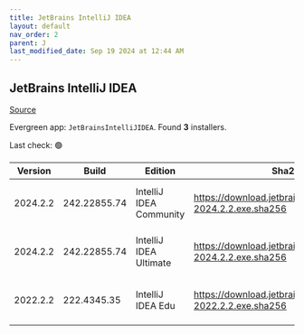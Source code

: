 ```yaml
---
title: JetBrains IntelliJ IDEA
layout: default
nav_order: 2
parent: J
last_modified_date: Sep 19 2024 at 12:44 AM
---
```


## JetBrains IntelliJ IDEA

[Source](https://www.jetbrains.com/)

Evergreen app: `JetBrainsIntelliJIDEA`. Found **3** installers.

Last check: 🟢

| Version  | Build        | Edition                 | Sha256                                                         | Date       | Size       | Type | URI                                                                                                                |
| -------- | ------------ | ----------------------- | -------------------------------------------------------------- | ---------- | ---------- | ---- | ------------------------------------------------------------------------------------------------------------------ |
| 2024.2.2 | 242.22855.74 | IntelliJ IDEA Community | https://download.jetbrains.com/idea/ideaIC-2024.2.2.exe.sha256 | 18/9/2024  | 642359200  | exe  | [https://download.jetbrains.com/idea/ideaIC-2024.2.2.exe](https://download.jetbrains.com/idea/ideaIC-2024.2.2.exe) |
| 2024.2.2 | 242.22855.74 | IntelliJ IDEA Ultimate  | https://download.jetbrains.com/idea/ideaIU-2024.2.2.exe.sha256 | 18/9/2024  | 1071780640 | exe  | [https://download.jetbrains.com/idea/ideaIU-2024.2.2.exe](https://download.jetbrains.com/idea/ideaIU-2024.2.2.exe) |
| 2022.2.2 | 222.4345.35  | IntelliJ IDEA Edu       | https://download.jetbrains.com/idea/ideaIE-2022.2.2.exe.sha256 | 27/10/2022 | 693805272  | exe  | [https://download.jetbrains.com/idea/ideaIE-2022.2.2.exe](https://download.jetbrains.com/idea/ideaIE-2022.2.2.exe) |
